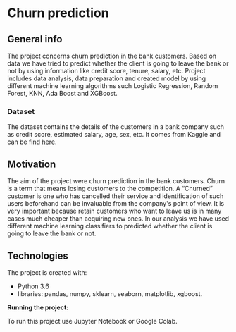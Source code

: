 # Churn prediction

## General info
The project concerns churn prediction in the bank customers. Based on data we have tried to predict whether the client is going to leave the bank or not by using information like credit score, tenure, salary, etc. Project includes data analysis, data preparation and created model by using different machine learning algorithms such Logistic Regression, Random Forest, KNN, Ada Boost and XGBoost.

### Dataset
The dataset contains the details of the customers in a bank company such as credit score, estimated salary, age, sex, etc. It comes from Kaggle and can be find 
[here](https://www.kaggle.com/shubh0799/churn-modelling).

## Motivation
The aim of the project were churn prediction in the bank customers. Churn is a term that means losing customers to the competition. A “Churned” customer is one who has cancelled their service and identification of such users beforehand can be invaluable from the company's point of view. It is very important because retain customers who want to leave us is in many cases much cheaper than acquiring new ones. In our analysis we have used different machine learning classifiers to predicted whether the client is going to leave the bank or not.

## Technologies
The project is created with:
- Python 3.6
- libraries: pandas, numpy, sklearn, seaborn, matplotlib, xgboost.

**Running the project:**

To run this project use Jupyter Notebook or Google Colab.
